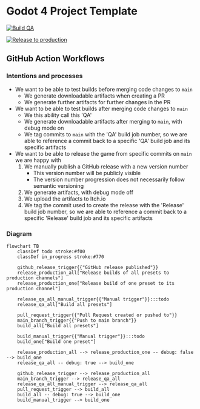 # Godot 4 Project Template

[![Build QA](https://github.com/shapeshiftingrabbits/godot-4-project-template/actions/workflows/build_qa.yml/badge.svg)](https://github.com/shapeshiftingrabbits/godot-4-project-template/actions/workflows/build_qa.yml)

[![Release to production](https://github.com/shapeshiftingrabbits/godot-4-project-template/actions/workflows/release_production.yml/badge.svg)](https://github.com/shapeshiftingrabbits/godot-4-project-template/actions/workflows/release_production.yml)

## GitHub Action Workflows

### Intentions and processes

- We want to be able to test builds before merging code changes to `main`
  - We generate downloadable artifacts when creating a PR
  - We generate further artifacts for further changes in the PR
- We want to be able to test builds after merging code changes to `main`
  - We this ability call this 'QA'
  - We generate downloadable artifacts after merging to `main`, with debug mode on
  - We tag commits to `main` with the 'QA' build job number, so we are able to reference a commit back to a specific 'QA' build job and its specific artifacts
- We want to be able to release the game from specific commits on `main` we are happy with
  1. We manually publish a GitHub release with a new version number
     - This version number will be publicly visible
     - The version number progression does not necessarily follow semantic versioning
  1. We generate artifacts, with debug mode off
  1. We upload the artifacts to Itch.io
  1. We tag the commit used to create the release with the 'Release' build job number, so we are able to reference a commit back to a specific 'Release' build job and its specific artifacts

### Diagram

```mermaid
flowchart TB
    classDef todo stroke:#f00
    classDef in_progress stroke:#770

    github_release_trigger{{"GitHub release published"}}
    release_production_all["Release builds of all presets to production channels"]
    release_production_one["Release build of one preset to its production channel"]

    release_qa_all_manual_trigger{{"Manual trigger"}}:::todo
    release_qa_all["Build all presets"]

    pull_request_trigger{{"Pull Request created or pushed to"}}
    main_branch_trigger{{"Push to main branch"}}
    build_all["Build all presets"]

    build_manual_trigger{{"Manual trigger"}}:::todo
    build_one["Build one preset"]

    release_production_all --> release_production_one -- debug: false --> build_one
    release_qa_all -- debug: true --> build_one

    github_release_trigger --> release_production_all
    main_branch_trigger --> release_qa_all
    release_qa_all_manual_trigger --> release_qa_all
    pull_request_trigger --> build_all
    build_all -- debug: true --> build_one
    build_manual_trigger --> build_one
```
